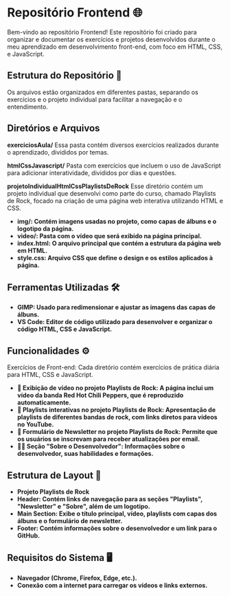 # Repositório Frontend 🌐
Bem-vindo ao repositório Frontend! Este repositório foi criado para organizar e documentar os exercícios e 
projetos desenvolvidos durante o meu aprendizado em desenvolvimento front-end, com foco em HTML, CSS, e JavaScript.

## Estrutura do Repositório 📄
Os arquivos estão organizados em diferentes pastas, separando os exercícios e o projeto individual para facilitar 
a navegação e o entendimento.

## Diretórios e Arquivos
**exerciciosAula/**
Essa pasta contém diversos exercícios realizados durante o aprendizado, divididos por temas.

**htmlCssJavascript/**
Pasta com exercícios que incluem o uso de JavaScript para adicionar interatividade, divididos por dias e questões.

**projetoIndividualHtmlCssPlaylistsDeRock**
Esse diretório contém um projeto individual que desenvolvi como parte do curso, chamado Playlists de Rock, focado
na criação de uma página web interativa utilizando HTML e CSS.

- **img/: Contém imagens usadas no projeto, como capas de álbuns e o logotipo da página.**
- **video/: Pasta com o vídeo que será exibido na página principal.**
- **index.html: O arquivo principal que contém a estrutura da página web em HTML.**
- **style.css: Arquivo CSS que define o design e os estilos aplicados à página.**
## Ferramentas Utilizadas 🛠️
- **GIMP: Usado para redimensionar e ajustar as imagens das capas de álbuns.**
- **VS Code: Editor de código utilizado para desenvolver e organizar o código HTML, CSS e JavaScript.**
## Funcionalidades ⚙️
Exercícios de Front-end: Cada diretório contém exercícios de prática diária para HTML, CSS e JavaScript.
- **🎥 Exibição de vídeo no projeto Playlists de Rock: A página inclui um vídeo da banda Red Hot Chili Peppers, que é reproduzido automaticamente.**
- **🎵 Playlists interativas no projeto Playlists de Rock: Apresentação de playlists de diferentes bandas de rock, com links diretos para vídeos no YouTube.**
- **📧 Formulário de Newsletter no projeto Playlists de Rock: Permite que os usuários se inscrevam para receber atualizações por email.**
- **👨‍💻 Seção "Sobre o Desenvolvedor": Informações sobre o desenvolvedor, suas habilidades e formações.**
## Estrutura de Layout 📐
- **Projeto Playlists de Rock**
- **Header: Contém links de navegação para as seções "Playlists", "Newsletter" e "Sobre", além de um logotipo.**
- **Main Section: Exibe o título principal, vídeo, playlists com capas dos álbuns e o formulário de newsletter.**
- **Footer: Contém informações sobre o desenvolvedor e um link para o GitHub.**
## Requisitos do Sistema 🖥️
- **Navegador (Chrome, Firefox, Edge, etc.).**
- **Conexão com a internet para carregar os vídeos e links externos.**
